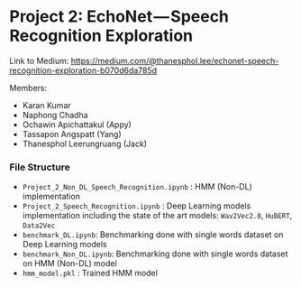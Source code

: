 # Project 2: EchoNet — Speech Recognition Exploration

Link to Medium: https://medium.com/@thanesphol.lee/echonet-speech-recognition-exploration-b070d6da785d

Members:
- Karan Kumar
- Naphong Chadha
- Ochawin Apichattakul (Appy)
- Tassapon Angspatt (Yang)
- Thanesphol Leerungruang (Jack)

### File Structure

- `Project_2_Non_DL_Speech_Recognition.ipynb` : HMM (Non-DL) implementation 
- `Project_2_Speech_Recognition.ipynb` : Deep Learning models implementation including the state of the art models: `Wav2Vec2.0`, `HuBERT`, `Data2Vec`
- `benchmark_DL.ipynb`: Benchmarking done with single words dataset on Deep Learning models
- `benchmark_Non_DL.ipynb`: Benchmarking done with single words dataset on HMM (Non-DL) model
- `hmm_model.pkl` : Trained HMM model

